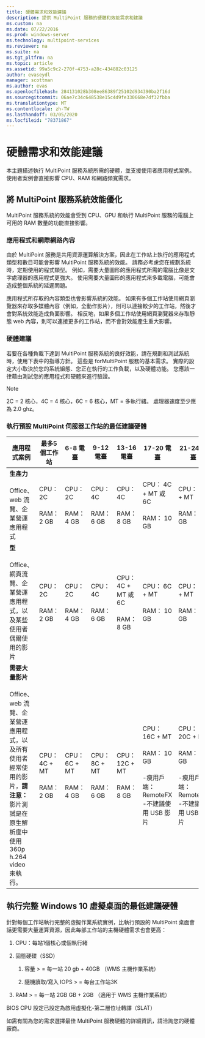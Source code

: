 ```yaml
---
title: 硬體需求和效能建議
description: 提供 MultiPoint 服務的硬體和效能需求和建議
ms.custom: na
ms.date: 07/22/2016
ms.prod: windows-server
ms.technology: multipoint-services
ms.reviewer: na
ms.suite: na
ms.tgt_pltfrm: na
ms.topic: article
ms.assetid: 99a5c9c2-270f-4753-a28c-434882c03125
author: evaseydl
manager: scottman
ms.author: evas
ms.openlocfilehash: 284131028b308ee86389f25102d934390ba2f16d
ms.sourcegitcommit: 06ae7c34c648538e15c4d9fe330668e7df32fbba
ms.translationtype: MT
ms.contentlocale: zh-TW
ms.lasthandoff: 03/05/2020
ms.locfileid: "78371867"
---
```

# <a name="hardware-requirements-and-performance-recommendations"></a>硬體需求和效能建議
本主題描述執行 MultiPoint 服務系統所需的硬體，並支援使用者應用程式案例。 使用者案例會直接影響 CPU、RAM 和網路頻寬需求。  

## <a name="optimize-multipoint-services-system-performance"></a>將 MultiPoint 服務系統效能優化  
MultiPoint 服務系統的效能會受到 CPU、GPU 和執行 MultiPoint 服務的電腦上可用的 RAM 數量的功能直接影響。  
  
### <a name="applications-and-internet-content"></a>應用程式和網際網路內容  
由於 MultiPoint 服務是共用資源運算解決方案，因此在工作站上執行的應用程式類型和數目可能會影響 MultiPoint 服務系統的效能。 請務必考慮您在規劃系統時，定期使用的程式類型。 例如，需要大量圖形的應用程式所需的電腦比像是文字處理器的應用程式更強大。 使用需要大量圖形的應用程式來多載電腦，可能會造成整個系統的延遲問題。  
  
應用程式所存取的內容類型也會影響系統的效能。 如果有多個工作站使用網頁瀏覽器來存取多媒體內容（例如，全動作影片），則可以連接較少的工作站，然後才會對系統效能造成負面影響。 相反地，如果多個工作站使用網頁瀏覽器來存取靜態 web 內容，則可以連接更多的工作站，而不會對效能產生重大影響。  
  
### <a name="hardware-recommendations"></a>硬體建議  
若要在各種負載下達到 MultiPoint 服務系統的良好效能，請在規劃和測試系統時，使用下表中的指導方針。 這些是 forMultiPoint 服務的基本需求。 實際的設定大小取決於您的系統組態、您正在執行的工作負載，以及硬體功能。 您應該一律藉由測試您的應用程式和硬體來進行驗證。  
  
> [!NOTE]  
> 2C = 2 核心，4C = 4 核心，6C = 6 核心，MT = 多執行緒。 處理器速度至少應為 2.0 ghz。  
  
### <a name="minimum-recommended-hardware-for-running-default-multipoint-server-stations"></a>執行預設 MultiPoint 伺服器工作站的最低建議硬體  
  
|應用程式案例|最多5個工作站|6-8 電臺|9-12 電臺|13-16 電臺|17-20 電臺|21-24 電臺|  
|------------------------|----------------------|-------------------|------------------|-------------------|-------------------|-----------------|  
|**生產力**<br /><br />Office、web 流覽、企業營運應用程式|CPU：2C<br /><br />RAM： 2 GB|CPU：2C<br /><br />RAM： 4 GB|CPU：4C<br /><br />RAM： 6 GB|CPU：4C<br /><br />RAM： 8 GB|CPU： 4C + MT 或6C<br /><br />RAM： 10 GB| CPU： 6C + MT<br /><br />RAM： 12 GB|
|**型**<br /><br />Office、網頁流覽、企業營運應用程式，以及某些使用者偶爾使用的影片|CPU：2C<br /><br />RAM： 2 GB|CPU：2C<br /><br />RAM： 4 GB|CPU：4C<br /><br />RAM： 6 GB|CPU： 4C + MT 或6C<br /><br />RAM： 8 GB|CPU： 6C + MT<br /><br />RAM： 10 GB| CPU： 6C + MT<br /><br />RAM： 12 GB| 
|**需要大量影片**<br /><br />Office、web 流覽、企業營運應用程式，以及所有使用者經常使用的影片，**請注意：** 影片測試是在原生解析度中使用 360p h.264 video 來執行。|CPU： 4C + MT<br /><br />RAM： 2 GB|CPU： 6C + MT<br /><br />RAM： 4 GB|CPU： 8C + MT<br /><br />RAM： 6 GB|CPU： 12C + MT<br /><br />RAM： 8 GB|CPU： 16C + MT<br /><br />RAM： 10 GB<br /><br />-瘦用戶端： RemoteFX<br />-不建議使用 USB 影片| CPU： 20C + MT<br /><br />RAM： 12 GB<br /><br />-瘦用戶端： RemoteFX<br />-不建議使用 USB 影片|   
  
## <a name="minimum-recommended-hardware-for-running-full-windows-10-virtual-desktops"></a>執行完整 Windows 10 虛擬桌面的最低建議硬體  
針對每個工作站執行完整的虛擬作業系統實例，比執行預設的 MultiPoint 桌面會話更需要大量運算資源，因此每部工作站的主機硬體需求也會更高：  
  
1.  CPU：每站1個核心或個執行緒  
  
2.  固態硬碟（SSD）  
  
    1.  容量 > = 每一站 20 gb + 40GB （WMS 主機作業系統）  
  
    2.  隨機讀取/寫入 IOPS > = 每台工作站3K  
  
3.  RAM > = 每一站 2GB GB + 2GB （適用于 WMS 主機作業系統）  
  
BIOS CPU 設定已設定為啟用虛擬化-第二層位址轉譯（SLAT）  
  
如需有關為您的需求選擇最佳 MultiPoint 服務硬體的詳細資訊，請洽詢您的硬體廠商。  